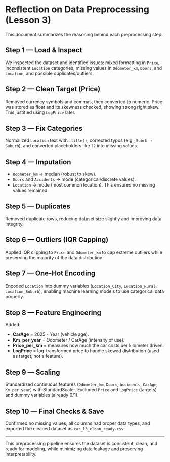 # Reflection on Data Preprocessing (Lesson 3)

This document summarizes the reasoning behind each preprocessing step.

## Step 1 — Load & Inspect
We inspected the dataset and identified issues: mixed formatting in `Price`, inconsistent `Location` categories, missing values in `Odometer_km`, `Doors`, and `Location`, and possible duplicates/outliers.

## Step 2 — Clean Target (Price)
Removed currency symbols and commas, then converted to numeric. Price was stored as float and its skewness checked, showing strong right skew. This justified using `LogPrice` later.

## Step 3 — Fix Categories
Normalized `Location` text with `.title()`, corrected typos (e.g., `Subrb → Suburb`), and converted placeholders like `??` into missing values.

## Step 4 — Imputation
- `Odometer_km` → median (robust to skew).
- `Doors` and `Accidents` → mode (categorical/discrete values).
- `Location` → mode (most common location).
This ensured no missing values remained.

## Step 5 — Duplicates
Removed duplicate rows, reducing dataset size slightly and improving data integrity.

## Step 6 — Outliers (IQR Capping)
Applied IQR clipping to `Price` and `Odometer_km` to cap extreme outliers while preserving the majority of the data distribution.

## Step 7 — One-Hot Encoding
Encoded `Location` into dummy variables (`Location_City`, `Location_Rural`, `Location_Suburb`), enabling machine learning models to use categorical data properly.

## Step 8 — Feature Engineering
Added:
- **CarAge** = 2025 - Year (vehicle age).
- **Km_per_year** = Odometer / CarAge (intensity of use).
- **Price_per_km** = measures how much the car costs per kilometer driven.
- **LogPrice** = log-transformed price to handle skewed distribution (used as target, not a feature).

## Step 9 — Scaling
Standardized continuous features (`Odometer_km`, `Doors`, `Accidents`, `CarAge`, `Km_per_year`) with StandardScaler. Excluded `Price` and `LogPrice` (targets) and dummy variables (already 0/1).

## Step 10 — Final Checks & Save
Confirmed no missing values, all columns had proper data types, and exported the cleaned dataset as `car_l3_clean_ready.csv`.

---

This preprocessing pipeline ensures the dataset is consistent, clean, and ready for modeling, while minimizing data leakage and preserving interpretability.
